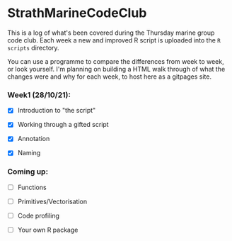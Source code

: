 # StrathMarineCodeClub


This is a log of what's been covered during the Thursday marine group code club. Each week a new and improved R script is uploaded into the `R scripts` directory. 

You can use a programme to compare the differences from week to week, or look yourself. I'm planning on building a HTML walk through of what the changes were and why for each week, to host here as a gitpages site. 


### Week1 (28/10/21):

- [x] Introduction to "the script"

- [x] Working through a gifted script

- [x] Annotation

- [x] Naming

### Coming up:

- [ ] Functions

- [ ] Primitives/Vectorisation

- [ ] Code profiling

- [ ] Your own R package
